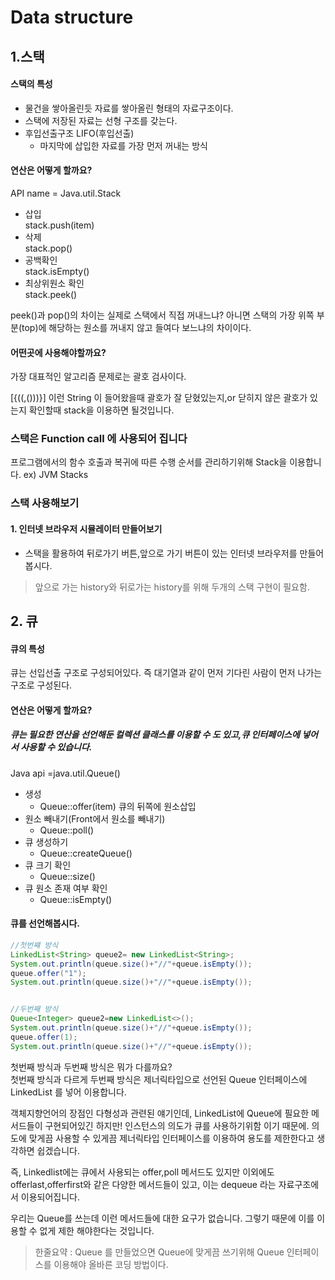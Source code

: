  # Data structure 



## 1.스택
####  스택의 특성  
- 물건을 쌓아올린듯 자료를 쌓아올린 형태의 자료구조이다.
- 스택에 저장된 자료는 선형 구조를 갖는다.  
- 후입선출구조 LIFO(후입선출)
  - 마지막에 삽입한 자료를 가장 먼저 꺼내는 방식

#### 연산은 어떻게 할까요?
API name = Java.util.Stack 
- 삽입  
stack.push(item)
- 삭제  
stack.pop()
- 공백확인  
stack.isEmpty()
- 최상위원소 확인  
stack.peek()

peek()과 pop()의 차이는 실제로 스택에서 직접 꺼내느냐? 아니면 스택의 가장 위쪽 부분(top)에 해당하는 원소를 꺼내지 않고 들여다 보느냐의 차이이다. 

#### 어떤곳에 사용해야할까요?
가장 대표적인 알고리즘 문제로는 괄호 검사이다.

[{((,()))}]  이런 String 이 들어왔을때 괄호가 잘 닫혔있는지,or 닫히지 않은 괄호가 있는지 확인할때 stack을 이용하면 될것입니다.


### 스택은 Function call 에 사용되어 집니다
프로그램에서의 함수 호출과 복귀에 따른 수행 순서를 관리하기위해 Stack을 이용합니다. ex) JVM Stacks

### 스택 사용해보기

#### 1. 인터넷 브라우저 시뮬레이터 만들어보기
- 스택을 활용하여 뒤로가기 버튼,앞으로 가기 버튼이 있는 인터넷 브라우저를 만들어 봅시다.   

> 앞으로 가는 history와 뒤로가는 history를 위해 두개의 스택 구현이 필요함.



## 2. 큐

#### 큐의 특성
큐는 선입선출 구조로 구성되어있다. 즉 대기열과 같이 먼저 기다린 사람이 먼저 나가는 구조로 구성된다. 

#### 연산은 어떻게 할까요?

##### 큐는 필요한 연산을 선언해둔 컬렉션 클래스를 이용할 수 도 있고,큐 인터페이스에 넣어서 사용할 수 있습니다.

Java api =java.util.Queue()

- 생성
  - Queue::offer(item) 큐의 뒤쪽에 원소삽입  
- 원소 빼내기(Front에서 원소를 빼내기)
  - Queue::poll()
- 큐 생성하기
  - Queue::createQueue()
- 큐 크기 확인
  - Queue::size()
- 큐 원소 존재 여부 확인
  - Queue::isEmpty()


#### 큐를 선언해봅시다.
```java
//첫번쨰 방식
LinkedList<String> queue2= new LinkedList<String>;
System.out.println(queue.size()+"//"+queue.isEmpty());
queue.offer("1");
System.out.println(queue.size()+"//"+queue.isEmpty());


//두번째 방식
Queue<Integer> queue2=new LinkedList<>();
System.out.println(queue.size()+"//"+queue.isEmpty());
queue.offer(1);
System.out.println(queue.size()+"//"+queue.isEmpty());
```
첫번째 방식과 두번째 방식은 뭐가 다를까요?  
첫번째 방식과 다르게 두번째 방식은 제너릭타입으로 선언된 Queue 인터페이스에 LinkedList 를 넣어 이용합니다.  

객체지향언어의 장점인 다형성과 관련된 얘기인데, LinkedList에 Queue에 필요한 메서드들이 구현되어있긴 하지만! 인스턴스의 의도가 큐를 사용하기위함 이기 때문에. 
 의도에 맞게끔 사용할 수 있게끔 제너릭타입 인터페이스를 이용하여 용도를 제한한다고 생각하면 쉽겠습니다.

즉, Linkedlist에는 큐에서 사용되는 offer,poll 메서드도 있지만 이외에도 offerlast,offerfirst와 같은 다양한 메서드들이 있고, 이는 dequeue 라는 자료구조에서 이용되어집니다.

우리는 Queue를 쓰는데 이런 메서드들에 대한 요구가 없습니다.
그렇기 때문에 이를 이용할 수 없게 제한 해야한다는 것입니다. 
> 한줄요약 : Queue 를 만들었으면 Queue에 맞게끔 쓰기위해 Queue 인터페이스를 이용해야 올바른 코딩 방법이다.

